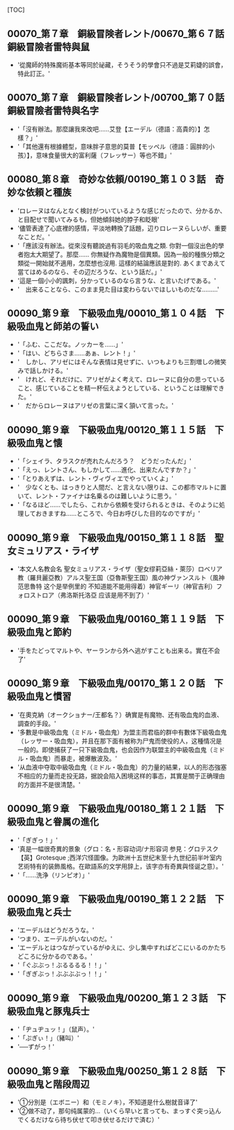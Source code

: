 # 

[TOC]

## 00070_第７章　銅級冒険者レント/00670_第６７話　銅級冒險者雷特與鼠

- '從魔師的特殊魔術基本等同於祕藏，そうそう的學會只不過是艾莉婕的誤會，特此訂正。'


## 00070_第７章　銅級冒険者レント/00700_第７０話　銅級冒險者雷特與名字

- '「沒有辦法。那麼讓我來改吧……艾登【エーデル（德語：高貴的）】怎樣？」'
- '「其他還有根據體型，意味胖子意思的莫普【モッペル（德語：圓胖的小孩）】，意味食量很大的富利薩（フレッサー）等也不錯」'


## 00080_第８章　奇妙な依頼/00190_第１０３話　奇妙な依頼と種族

- 'ロレーヌはなんとなく検討がついているような感じだったので、分かるか、と目配せで聞いてみるも，但她傾斜她的脖子和眨眼'
- '儘管表達了心底裡的感情，平淡地轉換了話題，辺りロレーヌらしいが、重要なことだ。'
- '「應該沒有辦法。從來沒有聽說過有羽毛的吸血鬼之類. 你對一個沒出色的學者抱太大期望了。那麼…… 你無疑作為魔物是個異類。因為一般的種族分類之類從一開始就不適用，怎麼想也沒用. 這樣的結論應該是對的. あくまであえて當てはめるのなら、その辺だろうな、という話だ。」'
- '這是一個小小的諷刺，分かっているのなら言うな、と言いたげである。'
- '　出来ることなら、このまま見た目は変わらないでほしいものだな………'


## 00090_第９章　下級吸血鬼/00010_第１０４話　下級吸血鬼と師弟の誓い

- '「ふむ、ここだな。ノッカーを……」'
- '「はい、どちらさま……あぁ、レント！」'
- '　しかし、アリゼにはそんな表情は見せずに、いつもよりも三割増しの微笑みで話しかける。'
- '　けれど、それだけに、アリゼがよく考えて、ロレーヌに自分の思っていること、感じていることを精一杯伝えようとしている、ということは理解できた。'
- '　だからロレーヌはアリゼの言葉に深く頷いて言った。'


## 00090_第９章　下級吸血鬼/00120_第１１５話　下級吸血鬼と懐

- '「シェイラ、タラスクが売れたんだろう？　どうだったんだ」'
- '「えっ、レントさん、もしかして……進化、出来たんですか？」'
- '「とりあえずは、レント・ヴィヴィエでやっていくよ」'
- '　少なくとも、はっきりと人間だ、と言えない限りは、この都市マルトに置いて、レント・ファイナは名乗るのは難しいように思う。'
- '「なるほど……でしたら、これから依頼を受けられるときは、そのように処理しておきますね……ところで、今日お呼びした目的なのですが」'


## 00090_第９章　下級吸血鬼/00150_第１１８話　聖女ミュリアス・ライザ

- '本文人名教会名 聖女ミュリアス・ライザ（聖女缪莉亞絲・萊莎）ロベリア教（羅貝麗亞教）アルス聖王国（亞魯斯聖王国）風の神ヴァンスルト（風神范思魯特 这个是举例里的 不知道能不能用得着）神官ギーリ（神官吉利）フォロストロア（弗洛斯托洛亞 应该是用不到了）'


## 00090_第９章　下級吸血鬼/00160_第１１９話　下級吸血鬼と節約

- '手をたどってマルトや、ヤーランから外へ逃がすことも出来る。實在不会了'


## 00090_第９章　下級吸血鬼/00170_第１２０話　下級吸血鬼と慣習

- '在奧克納（オークショナー/王都名？）确實是有魔物、还有吸血鬼的血液、調查的手段。'
- '多數是中級吸血鬼（ミドル・吸血鬼）为盟主而君临的群中有數体下級吸血鬼（レッサー・吸血鬼），并且在那下面有被称为尸鬼而使役的人，这種情况是一般的。即使捕获了一只下級吸血鬼，也会因作为联盟主的中級吸血鬼（ミドル・吸血鬼）而暴走，被爆散波及。'
- '从血液中夺取中級吸血鬼（ミドル・吸血鬼）的力量的結果，以人的形态強塞不相应的力量而走投无路，据說会陷入困境这样的事态，其實是關于正确理由的方面并不是很清楚。'


## 00090_第９章　下級吸血鬼/00180_第１２１話　下級吸血鬼と眷属の進化

- '「ぎぎっ！」'
- '真是一幅很奇異的景象（グロ：名・形容动词/ナ形容词 参見：グロテスク【英】Grotesque ;西洋穴怪圖像。为歐洲十五世纪末至十九世纪前半叶室内艺術特有的装飾風格。在歐語系的文学用辞上，该字亦有奇異與怪诞之意）。'
- '「……洗浄（リンピオ）」'


## 00090_第９章　下級吸血鬼/00190_第１２２話　下級吸血鬼と兵士

- 'エーデルはどうだろうな。'
- 'つまり、エーデルがいないのだ。'
- 'エーデルとはつながっているがゆえに、少し集中すればどこにいるのかたちどころに分かるのである。'
- '「ぐぶぶっ！ぶるるるる！！」'
- '「ぎぎぶっ！ぶぶぶぶっ！！」'


## 00090_第９章　下級吸血鬼/00200_第１２３話　下級吸血鬼と豚鬼兵士

- '「ヂュヂュッ！」（鼠声）。'
- '「ぷぎぃ！」（豬叫）'
- '──ずがっ！'


## 00090_第９章　下級吸血鬼/00250_第１２８話　下級吸血鬼と階段周辺

- '①分別是（エボニー）和（モミノキ），不知道是什么樹就音译了'
- '②做不动了，那句纯属蒙的…（いくら早いと言っても、まっすぐ突っ込んでくるだけなら待ち伏せて叩き伏せるだけで済む）'
